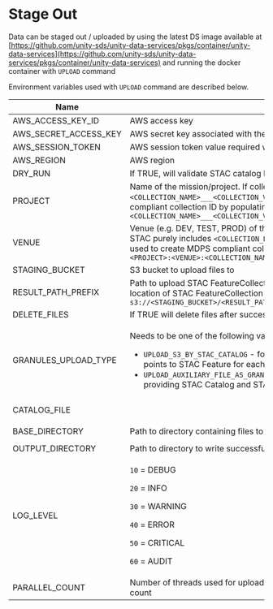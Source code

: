 # Stage Out

Data can be staged out / uploaded by using the latest DS image available at [https://github.com/unity-sds/unity-data-services/pkgs/container/unity-data-services](https://github.com/unity-sds/unity-data-services/pkgs/container/unity-data-services) and running the docker container with `UPLOAD` command

Environment variables used with `UPLOAD` command are described below.

| Name                     | Description                                                                                                                                                                                                                                                                                                                                | Default Value                 | Required                                                             |
| ------------------------ | ------------------------------------------------------------------------------------------------------------------------------------------------------------------------------------------------------------------------------------------------------------------------------------------------------------------------------------------ | ----------------------------- | -------------------------------------------------------------------- |
| AWS\_ACCESS\_KEY\_ID     | AWS access key                                                                                                                                                                                                                                                                                                                             |                               | No                                                                   |
| AWS\_SECRET\_ACCESS\_KEY | AWS secret key associated with the access key                                                                                                                                                                                                                                                                                              |                               | No                                                                   |
| AWS\_SESSION\_TOKEN      | AWS session token value required when using temporary security credentials                                                                                                                                                                                                                                                                 |                               | No                                                                   |
| AWS\_REGION              | AWS region                                                                                                                                                                                                                                                                                                                                 | us-west-2                     | No                                                                   |
| DRY\_RUN                 | If TRUE, will validate STAC catalog but will not perform actual upload                                                                                                                                                                                                                                                                     | FALSE                         | No                                                                   |
| PROJECT                  | Name of the mission/project. If collection field in Granule STAC purely includes `<COLLECTION_NAME>___<COLLECTION_VERSION>` then `PROJECT` will be used to create MDPS compliant collection ID by populating `URN:NASA:UNITY:<PROJECT>:<VENUE>:<COLLECTION_NAME>___<COLLECTION_VERSION>`                                                   |                               | No                                                                   |
| VENUE                    | Venue (e.g. DEV, TEST, PROD) of the mission/project. If collection field in Granule STAC purely includes `<COLLECTION_NAME>___<COLLECTION_VERSION>` then `VENUE` will be used to create MDPS compliant collection ID by populating `URN:NASA:UNITY:<PROJECT>:<VENUE>:<COLLECTION_NAME>___<COLLECTION_VERSION>`                             |                               | No                                                                   |
| STAGING\_BUCKET          | S3 bucket to upload files to                                                                                                                                                                                                                                                                                                               |                               | Yes                                                                  |
| RESULT\_PATH\_PREFIX     | Path to upload STAC FeatureCollection of all uploaded files for auto-cataloging. Final location of STAC FeatureCollection will be `s3://<STAGING_BUCKET>/<RESULT_PATH_PREFIX>/successful_features_<timestamp>.json`                                                                                                                        | stage\_out                    | No                                                                   |
| DELETE\_FILES            | If TRUE will delete files after successful upload                                                                                                                                                                                                                                                                                          | FALSE                         | No                                                                   |
| GRANULES\_UPLOAD\_TYPE   | <p>Needs to be one of the following value</p><ul><li><code>UPLOAD_S3_BY_STAC_CATALOG</code> - for uploading files that have a STAC catalog that points to STAC Feature for each file</li><li><code>UPLOAD_AUXILIARY_FILE_AS_GRANULE</code> - for uploading a directory of files without providing STAC Catalog and STAC Features</li></ul> | UPLOAD\_S3\_BY\_STAC\_CATALOG | No                                                                   |
| CATALOG\_FILE            |                                                                                                                                                                                                                                                                                                                                            |                               | Yes, if `GRANULES_UPLOAD_TYPE` is `UPLOAD_S3_BY_STAC_CATALOG`        |
| BASE\_DIRECTORY          | Path to directory containing files to upload                                                                                                                                                                                                                                                                                               |                               | Yes, if `GRANULES_UPLOAD_TYPE` is `UPLOAD_AUXILIARY_FILE_AS_GRANULE` |
| OUTPUT\_DIRECTORY        | Path to directory to write successful and failed FeatureCollection                                                                                                                                                                                                                                                                         |                               | Yes                                                                  |
| LOG\_LEVEL               | <p><code>10</code> = DEBUG</p><p><code>20</code> = INFO</p><p><code>30</code> = WARNING</p><p><code>40</code> = ERROR</p><p><code>50</code> = CRITICAL</p><p><code>60</code> = AUDIT</p>                                                                                                                                                   | 10                            | No                                                                   |
| PARALLEL\_COUNT          | Number of threads used for uploading. Defaults to -1 which is equivalent to CPU count                                                                                                                                                                                                                                                      | -1                            | No                                                                   |
